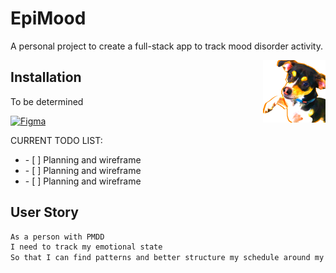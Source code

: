# EpiMood
A personal project to create a full-stack app to track mood disorder activity.

<img align="right" img src="https://raw.githubusercontent.com/Cheez0id/MaryLeePrince-portfolio1/main/assets/images/reggi27.png" width="100px">

## Installation
To be determined

[![Figma](https://myoctocat.com/assets/images/base-octocat.svg)](./assets/images/mpart2.png) <summary>

CURRENT TODO LIST:</summary>
<p><ul>
<li>- [ ] Planning and wireframe</li>
<li>- [ ] Planning and wireframe</li>
<li>- [ ] Planning and wireframe</li>
</ul>
</p>
</details>


## User Story

```md
As a person with PMDD
I need to track my emotional state
So that I can find patterns and better structure my schedule around my disorder.
```



